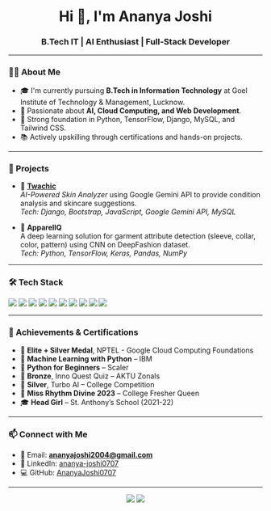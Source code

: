 <h1 align="center">Hi 👋, I'm Ananya Joshi</h1>
<h3 align="center">B.Tech IT | AI Enthusiast | Full-Stack Developer</h3>



---

### 👩‍💻 About Me

- 🎓 I'm currently pursuing **B.Tech in Information Technology** at Goel Institute of Technology & Management, Lucknow.  
- 🧠 Passionate about **AI, Cloud Computing, and Web Development**.  
- 🌟 Strong foundation in Python, TensorFlow, Django, MySQL, and Tailwind CSS.  
- 📚 Actively upskilling through certifications and hands-on projects.  

---

### 🚀 Projects

- 🔬 **[Twachic](https://github.com/ananyajoshi0707/skin_health)**  
  *AI-Powered Skin Analyzer* using Google Gemini API to provide condition analysis and skincare suggestions.  
  _Tech: Django, Bootstrap, JavaScript, Google Gemini API, MySQL_

- 👗 **ApparelIQ**  
  A deep learning solution for garment attribute detection (sleeve, collar, color, pattern) using CNN on DeepFashion dataset.  
  _Tech: Python, TensorFlow, Keras, Pandas, NumPy_

---

### 🛠️ Tech Stack

<p align="left">
  <img src="https://img.shields.io/badge/Python-3776AB?style=for-the-badge&logo=python&logoColor=white"/>
  
  <img src="https://img.shields.io/badge/Django-092E20?style=for-the-badge&logo=django&logoColor=white"/>
  <img src="https://img.shields.io/badge/TensorFlow-FF6F00?style=for-the-badge&logo=TensorFlow&logoColor=white"/>
  <img src="https://img.shields.io/badge/MySQL-00758F?style=for-the-badge&logo=mysql&logoColor=white"/>
  <img src="https://img.shields.io/badge/MongoDB-4EA94B?style=for-the-badge&logo=mongodb&logoColor=white"/>
  <img src="https://img.shields.io/badge/HTML5-E34F26?style=for-the-badge&logo=html5&logoColor=white"/>
  <img src="https://img.shields.io/badge/CSS3-1572B6?style=for-the-badge&logo=css3&logoColor=white"/>
  <img src="https://img.shields.io/badge/Bootstrap-7952B3?style=for-the-badge&logo=bootstrap&logoColor=white"/>
  <img src="https://img.shields.io/badge/TailwindCSS-06B6D4?style=for-the-badge&logo=tailwindcss&logoColor=white"/>
  <img src="https://img.shields.io/badge/Docker-2496ED?style=for-the-badge&logo=docker&logoColor=white"/>
</p>

---

### 🏅 Achievements & Certifications

- 🥈 **Elite + Silver Medal**, NPTEL - Google Cloud Computing Foundations  
- 🧠 **Machine Learning with Python** – IBM  
- 🚀 **Python for Beginners** – Scaler  
- 🥉 **Bronze**, Inno Quest Quiz – AKTU Zonals  
- 🥈 **Silver**, Turbo AI – College Competition  
- 👑 **Miss Rhythm Divine 2023** – College Fresher Queen  
- 🎓 **Head Girl** – St. Anthony’s School (2021-22)

---

### 📫 Connect with Me

- 📧 Email: **ananyajoshi2004@gmail.com**  
- 💼 LinkedIn: [ananya-joshi0707](https://linkedin.com/in/ananya-joshi0707)  
- 💻 GitHub: [AnanyaJoshi0707](https://github.com/ananyajoshi0707)

---

<p align="center">
  <img src="https://github-readme-stats.vercel.app/api?username=ananyajoshi0707&show_icons=true&theme=radical" />
  <img src="https://github-readme-streak-stats.herokuapp.com/?user=ananyajoshi0707&theme=radical" />
</p>
